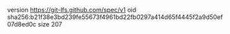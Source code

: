 version https://git-lfs.github.com/spec/v1
oid sha256:b21f38e3bd239fe55673f4961bd22fb0297a414d65f4445f2a9d50ef07d8ed0c
size 207
